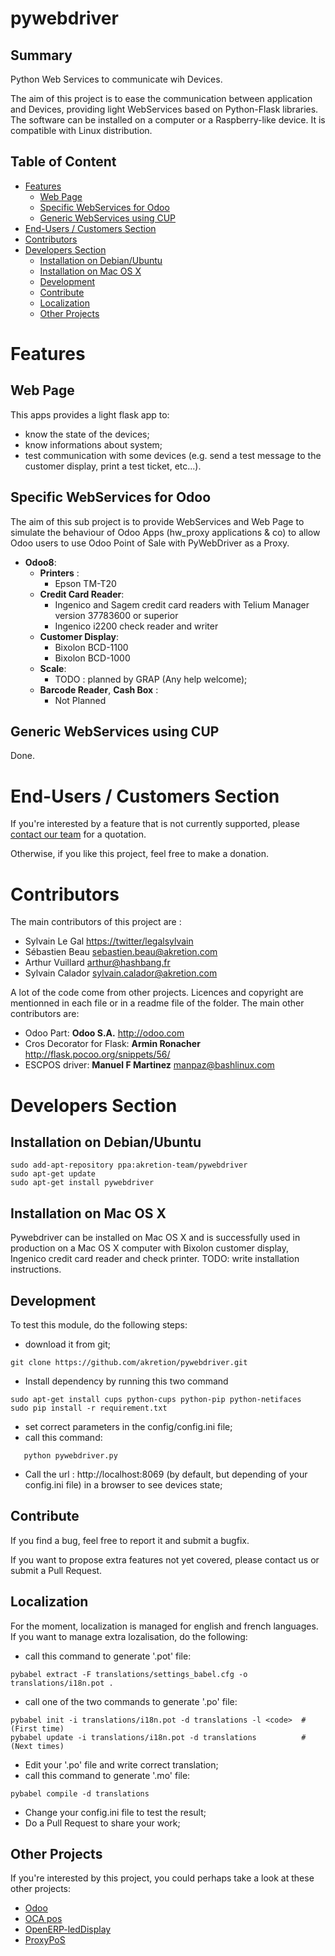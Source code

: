 pywebdriver
===========

Summary
-------
Python Web Services to communicate wih Devices.

The aim of this project is to ease the communication between application and Devices, providing light WebServices based on Python-Flask libraries. The software can be installed on a computer or a Raspberry-like device. It is compatible with Linux distribution.

Table of Content
----------------
* [Features](#features)
  * [Web Page](#feature-a)
  * [Specific WebServices for Odoo](#feature-b)
  * [Generic WebServices using CUP](#feature-c)
* [End-Users / Customers Section](#customers)
* [Contributors](#contributors) 
* [Developers Section](#developers)
  * [Installation on Debian/Ubuntu](#install-debian)
  * [Installation on Mac OS X](#install-osx)
  * [Development](#development)
  * [Contribute](#contribute)
  * [Localization](#localization)
  * [Other Projects](#other-projects)



# <a name="features"></a>Features

## <a name="feature-a"></a>Web Page
This apps provides a light flask app to:
* know the state of the devices;
* know informations about system;
* test communication with some devices (e.g. send a test message to the customer display, print a test ticket, etc...).

## <a name="feature-b"></a>Specific WebServices for Odoo
The aim of this sub project is to provide WebServices and Web Page to simulate the behaviour of Odoo Apps (hw_proxy applications & co) to allow Odoo users to use Odoo Point of Sale with PyWebDriver as a Proxy.
* **Odoo8**:
  * **Printers** :
    * Epson TM-T20
  * **Credit Card Reader**:
    * Ingenico and Sagem credit card readers with Telium Manager version 37783600 or superior
    * Ingenico i2200 check reader and writer
  * **Customer Display**:
    * Bixolon BCD-1100
    * Bixolon BCD-1000
  * **Scale**:
    * TODO : planned by GRAP (Any help welcome);
  * **Barcode Reader**, **Cash Box** :
    * Not Planned

## <a name="feature-c"></a>Generic WebServices using CUP
Done.

# <a name="customers"></a>End-Users / Customers Section
If you're interested by a feature that is not currently supported, please [contact our team](http://www.akretion.com) for a quotation.

Otherwise, if you like this project, feel free to make a donation.

# <a name="contributors"></a>Contributors
The main contributors of this project are : 
* Sylvain Le Gal <https://twitter/legalsylvain>
* Sébastien Beau <sebastien.beau@akretion.com>
* Arthur Vuillard <arthur@hashbang.fr>
* Sylvain Calador <sylvain.calador@akretion.com>

A lot of the code come from other projects. Licences and copyright are mentionned in each file or in a readme file of the folder. The main other contributors are:
* Odoo Part: **Odoo S.A.** <http://odoo.com>
* Cros Decorator for Flask: **Armin Ronacher** <http://flask.pocoo.org/snippets/56/>
* ESCPOS driver: **Manuel F Martinez** <manpaz@bashlinux.com>

# <a name="developers"></a>Developers Section

## <a name="install-debian"></a>Installation on Debian/Ubuntu
```
sudo add-apt-repository ppa:akretion-team/pywebdriver
sudo apt-get update
sudo apt-get install pywebdriver
```

## <a name="install-osx"></a>Installation on Mac OS X

Pywebdriver can be installed on Mac OS X and is successfully used in production on a Mac OS X computer with Bixolon customer display, Ingenico credit card reader and check printer. TODO: write installation instructions.

## <a name="development"></a>Development

To test this module, do the following steps:
* download it from git;
```
git clone https://github.com/akretion/pywebdriver.git
```
* Install dependency by running this two command
```
sudo apt-get install cups python-cups python-pip python-netifaces
sudo pip install -r requirement.txt
```
* set correct parameters in the config/config.ini file;
* call this command:
```
   python pywebdriver.py
```
* Call the url : http://localhost:8069 (by default, but depending of your config.ini file) in a browser to see devices state;

## <a name="contribute"></a>Contribute

If you find a bug, feel free to report it and submit a bugfix. 

If you want to propose extra features not yet covered, please contact us or submit a Pull Request.

## <a name="localization"></a>Localization

For the moment, localization is managed for english and french languages. If you want to manage extra lozalisation, do the following:
* call this command to generate '.pot' file:
```
pybabel extract -F translations/settings_babel.cfg -o translations/i18n.pot .
```
* call one of the two commands to generate '.po' file:
```
pybabel init -i translations/i18n.pot -d translations -l <code>  # (First time)
pybabel update -i translations/i18n.pot -d translations          # (Next times)
```
* Edit your '.po' file and write correct translation;
* call this command to generate '.mo' file:

```
pybabel compile -d translations
```
* Change your config.ini file to test the result;
* Do a Pull Request to share your work;

## <a name="other-projects"></a>Other Projects
If you're interested by this project, you could perhaps take a look at these other projects:
* [Odoo](https://github.com/odoo/odoo)
* [OCA pos](https://github.com/OCA/pos)
* [OpenERP-ledDisplay](https://github.com/guerrerocarlos/OpenERP-ledDisplay)
* [ProxyPoS](https://github.com/Fedrojesa/ProxyPoS/)

